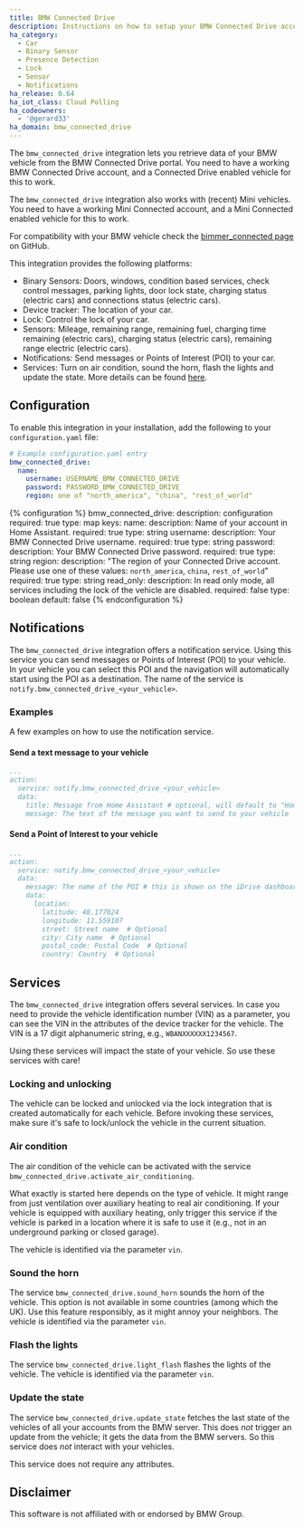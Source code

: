 ```yaml
---
title: BMW Connected Drive
description: Instructions on how to setup your BMW Connected Drive account with Home Assistant.
ha_category:
  - Car
  - Binary Sensor
  - Presence Detection
  - Lock
  - Sensor
  - Notifications
ha_release: 0.64
ha_iot_class: Cloud Polling
ha_codeowners:
  - '@gerard33'
ha_domain: bmw_connected_drive
---
```


The `bmw_connected_drive` integration lets you retrieve data of your BMW vehicle from the BMW Connected Drive portal. You need to have a working BMW Connected Drive account, and a Connected Drive enabled vehicle for this to work.

The `bmw_connected_drive` integration also works with (recent) Mini vehicles. You need to have a working Mini Connected account, and a Mini Connected enabled vehicle for this to work.

For compatibility with your BMW vehicle check the [bimmer_connected page](https://github.com/bimmerconnected/bimmer_connected) on GitHub.

This integration provides the following platforms:

- Binary Sensors: Doors, windows, condition based services, check control messages, parking lights, door lock state, charging status (electric cars) and connections status (electric cars).
- Device tracker: The location of your car.
- Lock: Control the lock of your car.
- Sensors: Mileage, remaining range, remaining fuel, charging time remaining (electric cars), charging status (electric cars), remaining range electric (electric cars).
- Notifications: Send messages or Points of Interest (POI) to your car.
- Services: Turn on air condition, sound the horn, flash the lights and update the state. More details can be found [here](/integrations/bmw_connected_drive/#services).

## Configuration

To enable this integration in your installation, add the following to your
`configuration.yaml` file:

```yaml
# Example configuration.yaml entry
bmw_connected_drive:
  name:
    username: USERNAME_BMW_CONNECTED_DRIVE
    password: PASSWORD_BMW_CONNECTED_DRIVE
    region: one of "north_america", "china", "rest_of_world"
```

{% configuration %}
bmw_connected_drive:
  description: configuration
  required: true
  type: map
  keys:
    name:
      description: Name of your account in Home Assistant.
      required: true
      type: string
    username:
      description: Your BMW Connected Drive username.
      required: true
      type: string
    password:
      description: Your BMW Connected Drive password.
      required: true
      type: string
    region:
      description: "The region of your Connected Drive account. Please use one of these values: `north_america`, `china`, `rest_of_world`"
      required: true
      type: string
    read_only:
      description: In read only mode, all services including the lock of the vehicle are disabled.
      required: false
      type: boolean
      default: false
{% endconfiguration %}

## Notifications

The `bmw_connected_drive` integration offers a notification service. Using this service you can send messages or Points of Interest (POI) to your vehicle. In your vehicle you can select this POI and the navigation will automatically start using the POI as a destination.
The name of the service is `notify.bmw_connected_drive_<your_vehicle>`.

### Examples

A few examples on how to use the notification service.

#### Send a text message to your vehicle

```yaml
...
action:
  service: notify.bmw_connected_drive_<your_vehicle>
  data:
    title: Message from Home Assistant # optional, will default to "Home Assistant" when left empty
    message: The text of the message you want to send to your vehicle
```

#### Send a Point of Interest to your vehicle

```yaml
...
action:
  service: notify.bmw_connected_drive_<your_vehicle>
  data:
    message: The name of the POI # this is shown on the iDrive dashboard
    data:
      location:
        latitude: 48.177024
        longitude: 11.559107
        street: Street name  # Optional
        city: City name  # Optional
        postal_code: Postal Code  # Optional
        country: Country  # Optional
```

## Services

The `bmw_connected_drive` integration offers several services. In case you need to provide the vehicle identification number (VIN) as a parameter, you can see the VIN in the attributes of the device tracker for the vehicle. The VIN is a 17 digit alphanumeric string, e.g., `WBANXXXXXX1234567`.

Using these services will impact the state of your vehicle. So use these services with care!

### Locking and unlocking

The vehicle can be locked and unlocked via the lock integration that is created automatically for each vehicle. Before invoking these services, make sure it's safe to lock/unlock the vehicle in the current situation.

### Air condition

The air condition of the vehicle can be activated with the service `bmw_connected_drive.activate_air_conditioning`.

What exactly is started here depends on the type of vehicle. It might range from just ventilation over auxiliary heating to real air conditioning. If your vehicle is equipped with auxiliary heating, only trigger this service if the vehicle is parked in a location where it is safe to use it (e.g., not in an underground parking or closed garage).

The vehicle is identified via the parameter `vin`.

### Sound the horn

The service `bmw_connected_drive.sound_horn` sounds the horn of the vehicle. This option is not available in some countries (among which  the UK). Use this feature responsibly, as it might annoy your neighbors. The vehicle is identified via the parameter `vin`.

### Flash the lights

The service `bmw_connected_drive.light_flash` flashes the lights of the vehicle. The vehicle is identified via the parameter `vin`.

### Update the state

The service `bmw_connected_drive.update_state` fetches the last state of the vehicles of all your accounts from the BMW server. This does *not* trigger an update from the vehicle; it gets the data from the BMW servers. So this service does *not* interact with your vehicles.

This service does not require any attributes.

## Disclaimer

This software is not affiliated with or endorsed by BMW Group.
